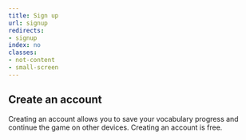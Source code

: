 ```yaml
---
title: Sign up
url: signup
redirects:
- signup
index: no
classes:
- not-content
- small-screen
---
```


<!--<SignupSteps/>-->
## Create an account
Creating an account allows you to save your vocabulary progress and continue the game on other devices. Creating an account is free.

<Login type="signup"/>

